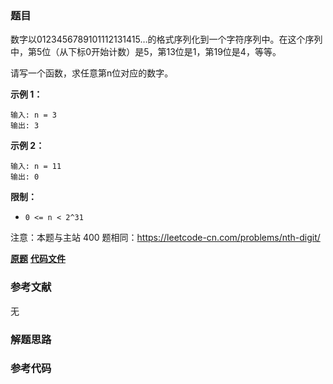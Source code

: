 ### 题目
数字以0123456789101112131415…的格式序列化到一个字符序列中。在这个序列中，第5位（从下标0开始计数）是5，第13位是1，第19位是4，等等。

请写一个函数，求任意第n位对应的数字。



**示例 1：**

    
    
    输入: n = 3
    输出: 3
    

**示例 2：**

    
    
    输入: n = 11
    输出: 0



**限制：**

  * `0 <= n < 2^31`

注意：本题与主站 400 题相同：<https://leetcode-cn.com/problems/nth-digit/>

 **[原题](https://leetcode-cn.com/problems/shu-zi-xu-lie-zhong-mou-yi-wei-de-shu-zi-lcof/)**    **[代码文件]()**


### 参考文献
无

### 解题思路




### 参考代码

```go


```





